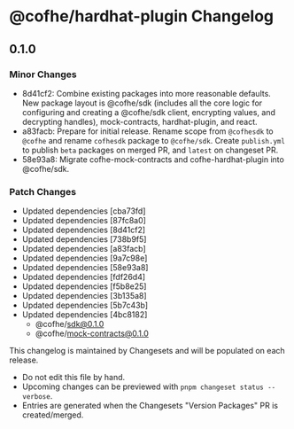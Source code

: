 # @cofhe/hardhat-plugin Changelog

## 0.1.0

### Minor Changes

- 8d41cf2: Combine existing packages into more reasonable defaults. New package layout is @cofhe/sdk (includes all the core logic for configuring and creating a @cofhe/sdk client, encrypting values, and decrypting handles), mock-contracts, hardhat-plugin, and react.
- a83facb: Prepare for initial release. Rename scope from `@cofhesdk` to `@cofhe` and rename `cofhesdk` package to `@cofhe/sdk`. Create `publish.yml` to publish `beta` packages on merged PR, and `latest` on changeset PR.
- 58e93a8: Migrate cofhe-mock-contracts and cofhe-hardhat-plugin into @cofhe/sdk.

### Patch Changes

- Updated dependencies [cba73fd]
- Updated dependencies [87fc8a0]
- Updated dependencies [8d41cf2]
- Updated dependencies [738b9f5]
- Updated dependencies [a83facb]
- Updated dependencies [9a7c98e]
- Updated dependencies [58e93a8]
- Updated dependencies [fdf26d4]
- Updated dependencies [f5b8e25]
- Updated dependencies [3b135a8]
- Updated dependencies [5b7c43b]
- Updated dependencies [4bc8182]
  - @cofhe/sdk@0.1.0
  - @cofhe/mock-contracts@0.1.0

This changelog is maintained by Changesets and will be populated on each release.

- Do not edit this file by hand.
- Upcoming changes can be previewed with `pnpm changeset status --verbose`.
- Entries are generated when the Changesets "Version Packages" PR is created/merged.
